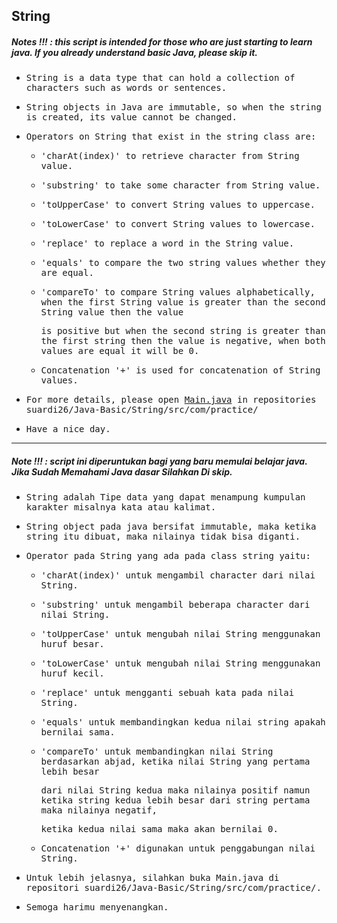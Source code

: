 ## String
##### Notes !!! : this script is intended for those who are just starting to learn java. If you already understand basic Java, please skip it.

- <samp>String is a data type that can hold a collection of characters such as words or sentences.</samp>
 
- <samp>String objects in Java are immutable, so when the string is created, its value cannot be changed.</samp>

- <samp>Operators on String that exist in the string class are:</samp>

    - <samp>'charAt(index)' to retrieve character from String value.</samp>

    - <samp>'substring' to take some character from String value.</samp>
    
    - <samp>'toUpperCase' to convert String values to uppercase.</samp>

    - <samp>'toLowerCase' to convert String values to lowercase.</samp>

    - <samp>'replace' to replace a word in the String value.</samp>
    
    - <samp>'equals' to compare the two string values whether they are equal.</samp>

    - <samp>'compareTo' to compare String values alphabetically, when the first String value is greater than the second String value then the value</samp>
     
      <samp>is positive but when the second string is greater than the first string then the value is negative, when both values are equal it will be 0.</samp>

    - <samp>Concatenation '+' is used for concatenation of String values.</samp>
   
- <samp>For more details, please open [Main.java](https://github.com/suardi26/Java-Basic/blob/main/String/src/com/practice/Main.java) in repositories suardi26/Java-Basic/String/src/com/practice/</samp>

- <samp>Have a nice day.</samp>

---

##### Note !!! : script ini diperuntukan bagi yang baru memulai belajar java. Jika Sudah Memahami Java dasar Silahkan Di skip.

- <samp>String adalah Tipe data yang dapat menampung kumpulan karakter misalnya kata atau kalimat.</samp>
 
- <samp>String object pada java bersifat immutable, maka ketika string itu dibuat, maka nilainya tidak bisa diganti.</samp>

- <samp>Operator pada String yang ada pada class string yaitu:</samp>

    - <samp>'charAt(index)' untuk mengambil character dari nilai String.</samp>

    - <samp>'substring' untuk mengambil beberapa character dari nilai String.</samp>

    - <samp>'toUpperCase' untuk mengubah nilai String menggunakan huruf besar.</samp>
    
    - <samp>'toLowerCase' untuk mengubah nilai String menggunakan huruf kecil.</samp>

    - <samp>'replace' untuk mengganti sebuah kata pada nilai String.</samp>

    - <samp>'equals' untuk membandingkan kedua nilai string apakah bernilai sama.</samp>
    
    - <samp>'compareTo' untuk membandingkan nilai String berdasarkan abjad, ketika nilai String yang pertama lebih besar</samp> 
    
       <samp>dari nilai String kedua maka nilainya positif namun ketika string kedua lebih besar dari string pertama maka nilainya negatif,</samp> 
       
       <samp>ketika kedua nilai sama maka akan bernilai 0.</samp>

    - <samp>Concatenation '+' digunakan untuk penggabungan nilai String.</samp>

- <samp>Untuk lebih jelasnya, silahkan buka Main.java di repositori suardi26/Java-Basic/String/src/com/practice/.</samp>

- <samp>Semoga harimu menyenangkan.</samp>

